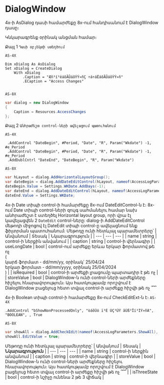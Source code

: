 # DialogWindow
4x-ի AsDialog դասի համարժեքը 8x-ում հանդիսանում է DialogWindow դասը։

Կնկարագրենք օրինակ անցման համար։

Քայլ 1 `Դասի օբյեկտի ստեղծում`

`AS-4X`
```vba
Dim xDialog As AsDialog
Set xDialog = CreateDialog
	With xDialog
		.Caption = "Æñ³í³ëáõÃÛáõÝÝ»ñÇ ÷á÷áËáõÃÛáõÝÝ»ñ"
		.ECaption = "Access Changes"
  
```

`AS-8X`
```csharp
var dialog = new DialogWindow
{
    Caption = Resources.AccessChanges
};
```

Քայլ 2 `Անհրաժեշտ control-ների ավելացում պատուհանում`

`AS-4X`
```vba
 .AddControl "DateBegin", #Period, "Date", "R", Param("Wkdate") -1, #e_Period
 .AddControl "DateBegin", #Period, "Date", "R", Param("Wkdate") -1, #e_Period
 .AddDublCntrl "DateEnd", "DateBegin", "R", Param("Wkdate")
```

`AS-8X`
```csharp
var hLayout = dialog.AddHorizontalLayoutGroup();
var dateBegin = dialog.AddDateEditControl(hLayout, nameof(AccessLogParameters.DateBegin), Resources.DatePeriod, isRequired: true);
dateBegin.Value = Settings.WKDate.AddDays(-1);
var dateEnd = dialog.AddDateEditControl(hLayout, nameof(AccessLogParameters.DateEnd), "", isRequired: true);
dateEnd.Value = Settings.WKDate;
```
4x-ի Date տիպի control-ի համարժեքը 8x-ում DateEditControl-ն է։
8x-ում Date տիպի control-ների զույգ սահմանելու համար նախ անհրաժեշտ է ստեղծել Horizontal layout group, որի վրա էլ կավելացվեն 2 `DateEdit` control-ները:
dialog-ի AddDateEditControl մեթոդի միջոցով էլ DateEdit տիպի control-ը ավելացնում ենք ֆիլտրման պատուհանում։
Մեթոդը ունի հետևյալ պարամետրերը՝
| Անվանում | Տեսակ | Նկարագրություն |
| --- | --- | --- |
| name | string | control-ի ներքին անվանում |
| caption | string | control-ի վերնագիր |
| useLongDate | bool | control-ում արժեքը երևա երկար ֆորմատով թե ոչ  <br>(  <br>կարճ ֆորմատ - dd/mm/yy, օրինակ՝ 25/04/24  <br>երկար ֆորմատ - dd/mm/yyyy, օրինակ 25/04/2024  <br>) |
| isRequired | bool | control-ի արժեքի լրացումը պարտադիր է թե ոչ |
| storeValue | bool | DialogWindow-ն ունի control-ների արժեքները հիշելու հնարավորություն։ Այս հատկությամբ որոշվում է DialogWindow բացելուց հետո տվյալ control-ի արժեքը հիշվի թե ոչ ՞՞՞

4x-ի Boolean տիպի control-ի համարժեքը 8x-ում CheckEditExt-ն է։
`AS-4X`
```vba
.AddControl "bShowNonProcessedOnly", "òáõÛó ï³É ÙÇ³ÛÝ ãÙß³Ïí³ÍÝ»ñÁ", "BOOLEAN", , True
```

`AS-8X`
```csharp
var showAll = dialog.AddCheckEdit(nameof(AccessLogParameters.ShowAll), Resources.ShowNonProcessedOnly);
showAll.EditValue = true;
```
Մեթոդը ունի հետևյալ պարամետրերը՝
| Անվանում | Տեսակ | **Նկարագրություն** |
| --- | --- | --- |
| name | string | control-ի ներքին անվանում |
| caption | string | control-ի վերնագիր |
| storeValue | bool | DialogWindow-ն ունի control-ների արժեքները հիշելու հնարավորություն։ Այս հատկությամբ որոշվում է DialogWindow բացելուց հետո տվյալ control-ի արժեքը հիշվի թե ոչ ՞՞՞ |
| isThreeState | bool | control-ի նշիչը ունենա 2 թե 3 վիճակ |






